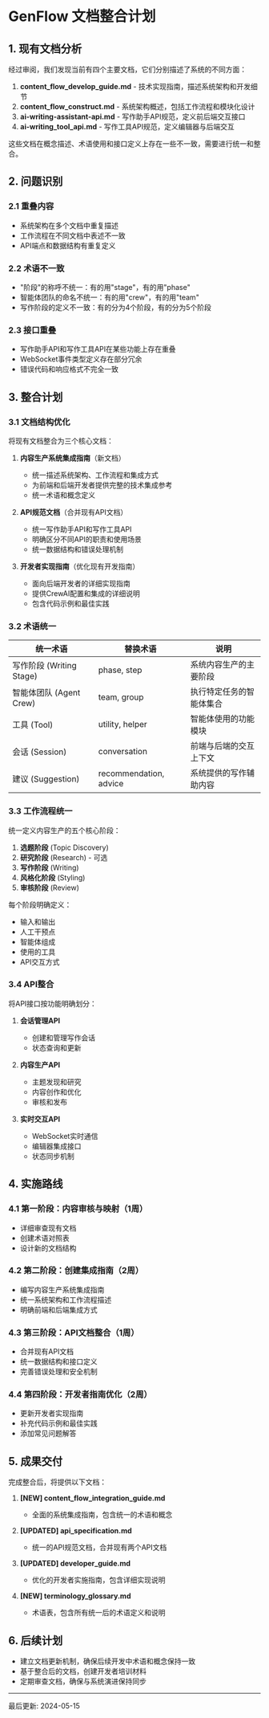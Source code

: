 # GenFlow 文档整合计划

## 1. 现有文档分析

经过审阅，我们发现当前有四个主要文档，它们分别描述了系统的不同方面：

1. **content_flow_develop_guide.md** - 技术实现指南，描述系统架构和开发细节
2. **content_flow_construct.md** - 系统架构概述，包括工作流程和模块化设计
3. **ai-writing-assistant-api.md** - 写作助手API规范，定义前后端交互接口
4. **ai-writing_tool_api.md** - 写作工具API规范，定义编辑器与后端交互

这些文档在概念描述、术语使用和接口定义上存在一些不一致，需要进行统一和整合。

## 2. 问题识别

### 2.1 重叠内容
- 系统架构在多个文档中重复描述
- 工作流程在不同文档中表述不一致
- API端点和数据结构有重复定义

### 2.2 术语不一致
- "阶段"的称呼不统一：有的用"stage"，有的用"phase"
- 智能体团队的命名不统一：有的用"crew"，有的用"team"
- 写作阶段的定义不一致：有的分为4个阶段，有的分为5个阶段

### 2.3 接口重叠
- 写作助手API和写作工具API在某些功能上存在重叠
- WebSocket事件类型定义存在部分冗余
- 错误代码和响应格式不完全一致

## 3. 整合计划

### 3.1 文档结构优化

将现有文档整合为三个核心文档：

1. **内容生产系统集成指南**（新文档）
   - 统一描述系统架构、工作流程和集成方式
   - 为前端和后端开发者提供完整的技术集成参考
   - 统一术语和概念定义

2. **API规范文档**（合并现有API文档）
   - 统一写作助手API和写作工具API
   - 明确区分不同API的职责和使用场景
   - 统一数据结构和错误处理机制

3. **开发者实现指南**（优化现有开发指南）
   - 面向后端开发者的详细实现指南
   - 提供CrewAI配置和集成的详细说明
   - 包含代码示例和最佳实践

### 3.2 术语统一

| 统一术语 | 替换术语 | 说明 |
|---------|---------|------|
| 写作阶段 (Writing Stage) | phase, step | 系统内容生产的主要阶段 |
| 智能体团队 (Agent Crew) | team, group | 执行特定任务的智能体集合 |
| 工具 (Tool) | utility, helper | 智能体使用的功能模块 |
| 会话 (Session) | conversation | 前端与后端的交互上下文 |
| 建议 (Suggestion) | recommendation, advice | 系统提供的写作辅助内容 |

### 3.3 工作流程统一

统一定义内容生产的五个核心阶段：

1. **选题阶段** (Topic Discovery)
2. **研究阶段** (Research) - 可选
3. **写作阶段** (Writing)
4. **风格化阶段** (Styling)
5. **审核阶段** (Review)

每个阶段明确定义：
- 输入和输出
- 人工干预点
- 智能体组成
- 使用的工具
- API交互方式

### 3.4 API整合

将API接口按功能明确划分：

1. **会话管理API**
   - 创建和管理写作会话
   - 状态查询和更新

2. **内容生产API**
   - 主题发现和研究
   - 内容创作和优化
   - 审核和发布

3. **实时交互API**
   - WebSocket实时通信
   - 编辑器集成接口
   - 状态同步机制

## 4. 实施路线

### 4.1 第一阶段：内容审核与映射（1周）
- 详细审查现有文档
- 创建术语对照表
- 设计新的文档结构

### 4.2 第二阶段：创建集成指南（2周）
- 编写内容生产系统集成指南
- 统一系统架构和工作流程描述
- 明确前端和后端集成方式

### 4.3 第三阶段：API文档整合（1周）
- 合并现有API文档
- 统一数据结构和接口定义
- 完善错误处理和安全机制

### 4.4 第四阶段：开发者指南优化（2周）
- 更新开发者实现指南
- 补充代码示例和最佳实践
- 添加常见问题解答

## 5. 成果交付

完成整合后，将提供以下文档：

1. **[NEW] content_flow_integration_guide.md**
   - 全面的系统集成指南，包含统一的术语和概念

2. **[UPDATED] api_specification.md**
   - 统一的API规范文档，合并现有两个API文档

3. **[UPDATED] developer_guide.md**
   - 优化的开发者实施指南，包含详细实现说明

4. **[NEW] terminology_glossary.md**
   - 术语表，包含所有统一后的术语定义和说明

## 6. 后续计划

- 建立文档更新机制，确保后续开发中术语和概念保持一致
- 基于整合后的文档，创建开发者培训材料
- 定期审查文档，确保与系统演进保持同步

---

最后更新: 2024-05-15
